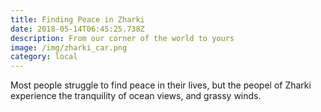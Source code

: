 ```yaml
---
title: Finding Peace in Zharki
date: 2018-05-14T06:45:25.738Z
description: From our corner of the world to yours
image: /img/zharki_car.png
category: local
---
```

Most people struggle to find peace in their lives, but the peopel of Zharki experience the tranquility of ocean views, and grassy winds.
